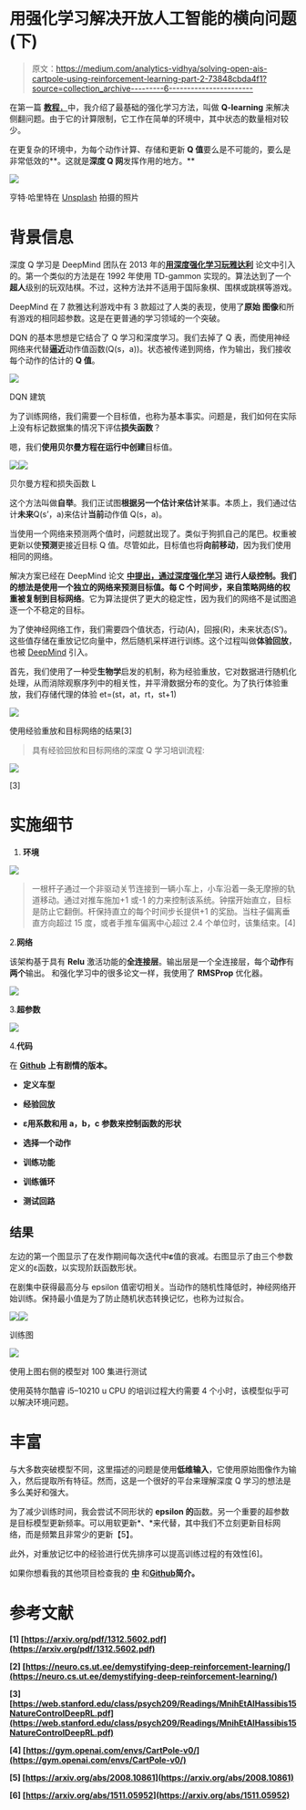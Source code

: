 # 用强化学习解决开放人工智能的横向问题(下)

> 原文：<https://medium.com/analytics-vidhya/solving-open-ais-cartpole-using-reinforcement-learning-part-2-73848cbda4f1?source=collection_archive---------6----------------------->

在第一篇 [**教程**，](/analytics-vidhya/q-learning-is-the-most-basic-form-of-reinforcement-learning-which-doesnt-take-advantage-of-any-8944e02570c5)中，我介绍了最基础的强化学习方法，叫做 **Q-learning** 来解决侧翻问题。由于它的计算限制，它工作在简单的环境中，其中状态的数量相对较少。

在更复杂的环境中，为每个动作计算、存储和更新 **Q 值**要么是不可能的，要么是非常低效的**。这就是**深度 Q 网**发挥作用的地方。**

![](img/9c77971481dd80881e451bb51ea61a80.png)

亨特·哈里特在 [Unsplash](https://unsplash.com?utm_source=medium&utm_medium=referral) 拍摄的照片

# **背景信息**

深度 Q 学习是 DeepMind 团队在 2013 年的[**用深度强化学习玩雅达利**](https://arxiv.org/pdf/1312.5602.pdf) 论文中引入的。第一个类似的方法是在 1992 年使用 TD-gammon 实现的。算法达到了一个**超人**级别的玩双陆棋。不过，这种方法并不适用于国际象棋、围棋或跳棋等游戏。

DeepMind 在 7 款雅达利游戏中有 3 款超过了人类的表现，使用了**原始** **图像**和所有游戏的相同超参数。这是在更普通的学习领域的一个突破。

DQN 的基本思想是它结合了 Q 学习和深度学习。我们去掉了 Q 表，而使用神经网络来代替**逼近**动作值函数(Q(s，a))。状态被传递到网络，作为输出，我们接收每个动作的估计的 **Q 值**。

![](img/93ad2d69af5a4f7a6c77739ea55e2781.png)

DQN 建筑

为了训练网络，我们需要一个目标值，也称为基本事实。问题是，我们如何在实际上没有标记数据集的情况下评估**损失函数**？

嗯，我们**使用贝尔曼方程在运行中创建**目标值。

![](img/81ffde076c25f8bcd438769f8304c1fc.png)![](img/a1957e6a8f5d6b8e4eefdce15f9804a0.png)

贝尔曼方程和损失函数 L

这个方法叫做**自举**。我们正试图**根据另一个估计来估计**某事。本质上，我们通过估计**未来**Q(s’，a)来估计**当前**动作值 Q(s，a)。

当使用一个网络来预测两个值时，问题就出现了。类似于狗抓自己的尾巴。权重被更新以使**预测**更接近目标 Q 值。尽管如此，目标值也将**向前移动**，因为我们使用相同的网络。

解决方案已经在 DeepMind 论文 [**中提出，通过深度强化学习**](https://web.stanford.edu/class/psych209/Readings/MnihEtAlHassibis15NatureControlDeepRL.pdf) **进行人级控制。**我们的想法是使用一个独立的网络来预测目标值。每 C 个时间步，来自策略网络的权重被复制到**目标网络**。它为算法提供了更大的稳定性，因为我们的网络不是试图追逐一个不稳定的目标。

为了使神经网络工作，我们需要四个值状态，行动(A)，回报(R)，未来状态(S’)。这些值存储在重放记忆向量中，然后随机采样进行训练。这个过程叫做**体验回放**，也被 [DeepMind](https://arxiv.org/pdf/1312.5602.pdf) 引入。

首先，我们使用了一种受**生物学**启发的机制，称为经验重放，它对数据进行随机化处理，从而消除观察序列中的相关性，并平滑数据分布的变化。为了执行体验重放，我们存储代理的体验 et=(st，at，rt，st+1)

![](img/9211d1d3561d7b5951c048f586579b78.png)

使用经验重放和目标网络的结果[3]

> 具有经验回放和目标网络的深度 Q 学习培训流程:

![](img/ad51b97c6472e39a3bfa3f6f0d07c481.png)

[3]

# **实施细节**

1.  **环境**

![](img/b8b5dcb5c90291e80b3d81ae8c47f879.png)

> 一根杆子通过一个非驱动关节连接到一辆小车上，小车沿着一条无摩擦的轨道移动。通过对推车施加+1 或-1 的力来控制该系统。钟摆开始直立，目标是防止它翻倒。杆保持直立的每个时间步长提供+1 的奖励。当柱子偏离垂直方向超过 15 度，或者手推车偏离中心超过 2.4 个单位时，该集结束。[4]

2.**网络**

该架构基于具有 **Relu** 激活功能的**全连接层**。输出层是一个全连接层，每个**动作**有**两个**输出。
和强化学习中的很多论文一样，我使用了 **RMSProp** 优化器。

![](img/4f72faef779150448e9b55cada17087e.png)

3.**超参数**

![](img/b50cb859f3109fca6e3a1444f969727b.png)

4.**代码**

在 [**Github**](https://github.com/maciejbalawejder/ReinforcementLearning-collection/tree/main/DQN) **上有剧情的版本。**

*   **定义车型**

*   **经验回放**

*   **ε用系数和用 a，b，c 参数来控制函数的形状**

*   **选择一个动作**

*   **训练功能**

*   **训练循环**

*   **测试回路**

## 结果

左边的第一个图显示了在发作期间每次迭代中**ε**值的衰减。右图显示了由三个参数定义的ε函数，以实现阶跃函数形状。

在剧集中获得最高分与 epsilon 值密切相关。当动作的随机性降低时，神经网络开始训练。保持最小值是为了防止随机状态转换记忆，也称为过拟合。

![](img/9ddfdab99151192230a12e78c23da9a0.png)![](img/f6f23e71c2abbd7e14978437717c24a4.png)

训练图

![](img/8d374a77ade4161184ea16c71c5bb2ce.png)

使用上图右侧的模型对 100 集进行测试

使用英特尔酷睿 i5–10210 u CPU 的培训过程大约需要 4 个小时，该模型似乎可以解决环境问题。

# 丰富

与大多数突破模型不同，这里描述的问题是使用**低维输入**，它使用原始图像作为输入，然后提取所有特征。然而，这是一个很好的平台来理解深度 Q 学习的想法是多么美好和强大。

为了减少训练时间，我会尝试不同形状的 **epsilon 的**函数。另一个重要的超参数是目标模型更新频率。可以用软更新*、*来代替，其中我们不立刻更新目标网络，而是频繁且非常少的更新【5】。

此外，对重放记忆中的经验进行优先排序可以提高训练过程的有效性[6]。

如果你想看我的其他项目检查我的 [**中**](https://maciejbalawejder.medium.com/) 和[**Github**](https://github.com/maciejbalawejder)**简介。**

# ****参考文献****

**[1] [https://arxiv.org/pdf/1312.5602.pdf](https://arxiv.org/pdf/1312.5602.pdf)**

**[2] [https://neuro.cs.ut.ee/demystifying-deep-reinforcement-learning/](https://neuro.cs.ut.ee/demystifying-deep-reinforcement-learning/)**

**[3] [https://web.stanford.edu/class/psych209/Readings/MnihEtAlHassibis15NatureControlDeepRL.pdf](https://web.stanford.edu/class/psych209/Readings/MnihEtAlHassibis15NatureControlDeepRL.pdf)**

**[4] [https://gym.openai.com/envs/CartPole-v0/](https://gym.openai.com/envs/CartPole-v0/)**

**[5] [https://arxiv.org/abs/2008.10861](https://arxiv.org/abs/2008.10861)**

**[6] [https://arxiv.org/abs/1511.05952](https://arxiv.org/abs/1511.05952)**
